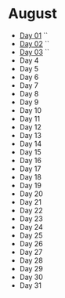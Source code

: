 # August

 - [Day 01](08-01-2016.md) ``
 - [Day 02](08-02-2016.md) ``
 - [Day 03](08-03-2016.md) ``
 - Day 4
 - Day 5
 - Day 6
 - Day 7
 - Day 8
 - Day 9
 - Day 10
 - Day 11
 - Day 12
 - Day 13
 - Day 14
 - Day 15
 - Day 16
 - Day 17
 - Day 18
 - Day 19
 - Day 20
 - Day 21
 - Day 22
 - Day 23
 - Day 24
 - Day 25
 - Day 26
 - Day 27
 - Day 28
 - Day 29
 - Day 30
 - Day 31

